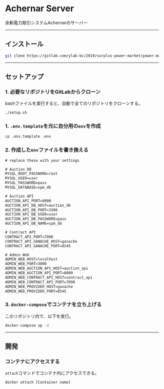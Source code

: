 # Achernar Server

余剰電力取引システムAchernarのサーバー

---

## インストール

```bash
git clone https://gitlab.com/ylab-bc/2019/surplus-power-market/power-market.git
```

---

## セットアップ

### 1. 必要なリポジトリをGitLabからクローン

bashファイルを実行すると、自動で全てのリポジトリをクローンする。

```bash
./setup.sh
```

### 1. `.env.template`を元に自分用の`env`を作成

```bash
cp .env.template .env
```

### 2. 作成した`env`ファイルを書き換える

```txt
# replace these with your settings

# Auction DB
MYSQL_ROOT_PASSWORD=root
MYSQL_USER=user
MYSQL_PASSWORD=pass
MYSQL_DATABASE=spm_db

# Auction API
AUCTION_API_PORT=8000
AUCTION_API_DB_HOST=auction_db
AUCTION_API_DB_PORT=3306
AUCTION_API_DB_USER=user
AUCTION_API_DB_PASSWORD=pass
AUCTION_API_DB_NAME=spm_db

# Contract API
CONTRACT_API_PORT=7000
CONTRACT_API_GANACHE_HOST=ganache
CONTRACT_API_GANACHE_PORT=8545

# Admin Web
ADMIN_WEB_HOST=localhost
ADMIN_WEB_PORT=3000
ADMIN_WEB_AUCTION_API_HOST=auction_api
ADMIN_WEB_AUCTION_API_PORT=8000
ADMIN_WEB_CONTRACT_API_HOST=contract_api
ADMIN_WEB_CONTRACT_API_PORT=7000
ADMIN_WEB_PROVIDER_HOST=ganache
ADMIN_WEB_PROVIDER_PORT=8545

```

### 3. `docker-compose`でコンテナを立ち上げる

このリポジトリ内で、以下を実行。

```bash
docker-compose up -d
```

---

## 開発

### コンテナにアクセスする

`attach`コマンドでコンテナ内にアクセスできる。

```bash
docker attach [Container name]
```
